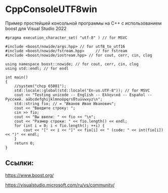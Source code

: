 # CppConsoleUTF8win
Пример простейшей консольной программы на C++ с использованием boost для Visual Studio 2022

```
#pragma execution_character_set( "utf-8" ) // for MSVC

#include <boost/nowide/args.hpp> // for utf8_to_utf16
#include <boost/nowide/fstream.hpp>		// for fstream
#include <boost/nowide/iostream.hpp> // for cout, cerr, cin, clog

using namespace boost::nowide; // for cout, cerr, cin, clog
using std::endl; // for endl

int main()
{
	//system("chcp 65001");
    std::locale::global(std::locale("En-us.UTF-8")); // for MSVC
	cout << "Testing unicode -- English -- Ελληνικά -- Español -- Русский. aäbcdefghijklmnoöpqrsßtuüvwxyz\n";
	std::string fio; // = "Иванов Иван Иванович";
	cout << "Введите строку: "; 
	cin >> fio; 
	cout << "Вы ввели: " << fio << "\n";
	cout << "Размер строки: " << fio.length() << endl;
	for (int i = 0; i < fio.length(); ++i) {
		cout << "[" << i << "]" << fio[i] << " (code: " << int(fio[i]) << ")" << endl;
	}
	return 0;
}
```

## Ссылки:

https://www.boost.org/

https://visualstudio.microsoft.com/ru/vs/community/
